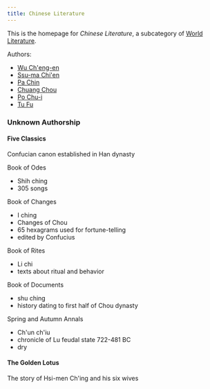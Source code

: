 ```yaml
---
title: Chinese Literature
---
```


This is the homepage for *Chinese Literature*, a subcategory of [World Literature](../world/index.html).

Authors:

- [Wu Ch'eng-en](ch'eng-en/index.html)
- [Ssu-ma Chi'en](chi'en/index.html)
- [Pa Chin](chin/index.html)
- [Chuang Chou](chou/index.html)
- [Po Chu-i](chu-i/index.html)
- [Tu Fu](fu/index.html)

### Unknown Authorship

#### Five Classics

Confucian canon established in Han dynasty

Book of Odes

- Shih ching
- 305 songs

Book of Changes

- I ching
- Changes of Chou
- 65 hexagrams used for fortune-telling
- edited by Confucius

Book of Rites

- Li chi
- texts about ritual and behavior

Book of Documents

- shu ching
- history dating to first half of Chou dynasty

Spring and Autumn Annals

- Ch'un ch'iu
- chronicle of Lu feudal state 722-481 BC
- dry

#### The Golden Lotus

The story of Hsi-men Ch'ing and his six wives
